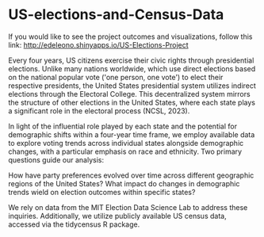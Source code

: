 # US-elections-and-Census-Data

If you would like to see the project outcomes and visualizations, follow this link: http://edeleono.shinyapps.io/US-Elections-Project

Every four years, US citizens exercise their civic rights through presidential elections. Unlike many nations worldwide, which use direct elections based on the national popular vote ('one person, one vote') to elect their respective presidents, the United States presidential system utilizes indirect elections through the Electoral College. This decentralized system mirrors the structure of other elections in the United States, where each state plays a significant role in the electoral process (NCSL, 2023).

In light of the influential role played by each state and the potential for demographic shifts within a four-year time frame, we employ available data to explore voting trends across individual states alongside demographic changes, with a particular emphasis on race and ethnicity. Two primary questions guide our analysis:

How have party preferences evolved over time across different geographic regions of the United States?
What impact do changes in demographic trends wield on election outcomes within specific states?


We rely on data from the MIT Election Data Science Lab to address these inquiries. Additionally, we utilize publicly available US census data, accessed via the tidycensus R package.

